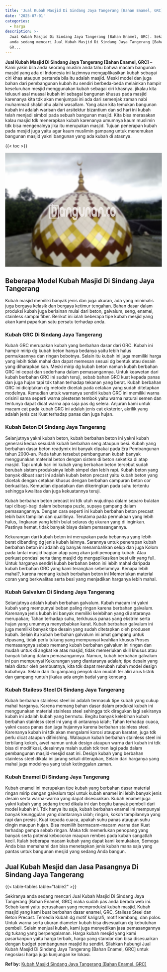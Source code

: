 ```yaml
---
title: 'Jual Kubah Masjid Di Sindang Jaya Tangerang [Bahan Enamel, GRC]'
date: '2025-07-01'
categories:
  - harga
description: >-
  Jual Kubah Masjid Di Sindang Jaya Tangerang [Bahan Enamel, GRC]. Sekiranya
  anda sedang mencari Jual Kubah Masjid Di Sindang Jaya Tangerang [Bahan Enamel,
  GR...
---
```


**Jual Kubah Masjid Di Sindang Jaya Tangerang \[Bahan Enamel, GRC\]** – Kami yakin bila anda seorang muslim anda tahu bahwa macam bangunan masjid yang ada di Indonesia ini lazimnya mengaplikasikan kubah sebagai ciri khas ataupun pertanda bila itu adalah masjid. Meski model dan juga bahan dari pembangunan kubah itu sendiri berbeda-beda melainkan hampir keseluruhan mesjid menggunakan kubah sebagai ciri khasnya. jikalau kita telusuri asal muasal kubah ini sebagai bangunan khusus pada masjid karenanya kita tdk akan menjumpai ini ada dari semenjak zaman nabi muhammad shalallohu alaihi wasallam. Yang akan kita temukan bangunan kubah ini adalah warisan dari arsitektur bizantium dan sd hari ini kubah telah menjadi simbol pada sebuah bangunan masjid. Kita bisa merasakan kalau masjid tdk menerapkan kubah karenanya umumnya kaum muslimin tdk bisa mengenalnya jika itu merupakan masjid. Tujuan penerapan kubah pada mesjid juga yaitu agar kaum muslimin gampang untuk menemukan bangunan masjid yakni bangunan yang ada kubah di atasnya.

{{< toc >}}

![Jual Kubah Masjid Di Sindang Jaya Tangerang [Bahan Enamel, GRC]](/images/jual-kubah-masjid-34.png)

## Beberapa Model Kubah Masjid Di Sindang Jaya Tangerang

Kubah masjid memiliki banyak jenis dan juga ukuran, ada yang minimalis juga bergaya kelasik dan bergaya ketimur tengahan. Bahan dasar dalam produksi kubah juga berlainan mulai dari beton, galvalum, seng, enamel, stainless sampai fiber. Berikut ini ialah beberapa tipe kubah mesjid yang akan kami paparkan satu persatu terhadap anda.

### Kubah GRC Di Sindang Jaya Tangerang

Kubah GRC merupakan kubah yang berbahan dasar dari GRC. Kubah ini hampir mirip dg kubah beton hanya bedanya yaitu lebih halus permukaannya dan ringan bobotnya. Selain itu kubah ini juga memiliki harga yang lebih tidak mahal dan dapat memesan sesuai dg bentuk atau desain yang diharapkan kan. Meski mirip dg kubah beton namun kubah berbahan GRC ini cepat dan sederhana dalam pemasangannya. Untuk keawetan dari kubah berbahan GRC ini sudah teruji, sebab bahan GRC kuat kepada panas dan juga hujan tapi tdk tahan terhadap tekanan yang berat. Kubah berbahan GRC ini diciptakan dg metode dicetak pada cetakan yang sudah ditetapkan modelnya. Kemudian untuk warnanya sendiri kubah GRC ini memiliki warna orisinil sama seperti warna plesteran tembok yaitu warna natural semen dan tentunya dapat dicat warna apa saja pas dg selera. Anjuran kami untuk macam cat pada kubah GRC ini adalah jenis cat eksterior, akrilik yang adalah jenis cat Kuat terhadap panas dan juga hujan.

### Kubah Beton Di Sindang Jaya Tangerang

Selanjutnya yakni kubah beton, kubah berbahan beton ini yakni kubah generasi kedua sesudah kubah berbahan seng ataupun besi. Kubah yang berbahan dasar beton readymix ini banyak dipakai pada Era Pembangunan tahun 2000-an. Pada tahun tersebut pembangunan kubah banyak menggunakan material beton dengan sistem di beton seketika di atap masjid. Tapi untuk hari ini kubah yang berbahan beton tersebut sudah berubah sistem produksinya lebih simpel dan lebih rapi. Kubah beton yang banyak dibuat saat ini adalah kubah beton precast yaitu kubah beton yang dicetak dengan cetakan khusus dengan berbahan campuran beton cor berkualitas. Kemudian dipadatkan dan dikeringkan pada suhu tertentu sehingga kwalitas dan juga kekuatannya teruji.

Kubah berbahan beton precast ini tdk utuh wujudnya dalam separo bulatan tapi dibagi-bagi dalam beberapa puzle, supaya gampang dalam pemasangannya. Dengan cara seperti ini kubah berbahan beton precast lebih baik tampilan dan qualitinya. Terutama pada permukaan yang lebih halus, lingkaran yang lebih bulat selaras dg ukuran yang di inginkan. Pastinya hemat, tidak banyak biaya dalam pemasangannya.

Kekurangan dari kubah beton ini merupakan pada bebannya yang lebih berat dibanding dg jenis kubah lainnya. Sarannya untuk penerapan kubah berbahan beton ini adalah dg banyak menambahkan selup dan juga Kolom pada lantai masjid bagian atap yang akan jadi penopang kubah. Atau perkuat pondasi serta tiang masjid dg mengaplikasikan besi ulir yang full. Untuk harganya sendiri kubah berbahan beton ini lebih mahal daripada kubah berbahan GRC yang kami terangkan sebelumnya. Kenapa lebih mahal?, karena memang kubah berbahan beton ini Memerlukan material coran yang berkwalitas serta besi yang menjadikan harganya lebih mahal.

### Kubah Galvalum Di Sindang Jaya Tangerang

Selanjutnya adalah kubah berbahan galvalum. Kubah macam ini yakni kubah yang mempunyai beban paling ringan karena berbahan galvalum. Karenanya jenis kubah ini banyak memiliki kelebihan yang di antaranya merupakan; Tahan terhadap suhu, terkhusus panas yang ekstrim serta hujan yang umumnya menyebabkan karat. Kubah berbahan galvalum ini juga memiliki banyak tipe desain yang sudah ditetapkan oleh produsen kubah. Selain itu kubah berbahan galvalum ini amat gampang untuk dipasang, tidak perlu tukang yang mempunyai keahlian khusus Proses memasangnya sebab memang kubah berbahan galvalum ini ringan dan mudah untuk di angkat ke atas masjid, tidak memerlukan skill khusus atau banyak tukang dalam pemasangannya. Namun, kubah berbahan galvalum ini pun mempunyai Kekurangan yang diantaranya adalah; tipe desain yang telah diatur oleh pembuatnya, kita tdk dapat merubah rubah model design kubahnya. Selain dari itu gampang penyok dan mudah ter aliri arus listrik dan gampang runtuh jikalau ada angin badai yang kencang.

### Kubah Stailess Steel Di Sindang Jaya Tangerang

Kubah berbahan stainless steel ini adalah termasuk tipe kubah yang cukup mahal harganya. Karena memang bahan dasar dalam produksi kubah ini menggunakan material stainless steel sehingga tdk diragukan lagi sekiranya kubah ini adalah kubah yang bermutu. Begitu banyak kelebihan kubah berbahan stainless steel ini yang di antaranya ialah; Tahan terhadap cuaca, yakni cuaca panas dan juga hujannya karena berbahan stainless steel. Karenanya kubah ini tdk akan mengalami korosi ataupun karatan, juga tdk perlu dicat ataupun difinishing. Walaupun kubah berbahan stainless steel ini terbilang kokoh, awet namun untuk design ataupun warna dari kubah ini tdk bisa di modifikasi, desainnya malah sudah tdk tren lagi pada dalam pembangunan masjid-mesjid saat ini. Design kubah yang berbahan stainless steel dikala ini jarang sekali diterapkan, Selain dari harganya yang mahal juga modelnya yang telah ketinggalan zaman.

### Kubah Enamel Di Sindang Jaya Tangerang

Kubah enamel ini merupakan tipe kubah yang berbahan dasar material ringan mirip dengan galvalum tapi untuk kubah enamel ini lebih banyak jenis desain serta warna-warna yang dapat disesuaikan. Kubah enamel juga yakni kubah yang sedang trend dikala ini dan begitu banyak pembeli dari model kubah ini. Tdk hanya itu saja, kubah berbahan enamel ini mempunyai banyak keunggulan yang diantaranya ialah; ringan, kokoh tampilannya yang rapi dan presisi, Kuat kepada cuaca, apakah suhu panas ataupun suhu dingin maupun hujan. Bisa memilih bermacam-macam warna dan Kuat terhadap gempa sebab ringan. Maka tdk memerlukan penopang yang banyak serta potensi kebocoran maupun rembes pada kubah sangatlah kecil. Itulah beberapa macam kubah yang dapat kami kemukakan, Semoga Anda bisa memahami dan bisa menetapkan jenis kubah mana saja yang pantas untuk bangunan mesjid yang sedang Anda bangun.

## Jual Kubah Mesjid dan Jasa Pasangnya Di Sindang Jaya Tangerang

{{< table-tables table="table2" >}}

Sekiranya anda sedang mencari Jual Kubah Masjid Di Sindang Jaya Tangerang \[Bahan Enamel, GRC\] maka sudah pas anda berada web ini. Sebab kami yaitu perusahaan yang memproduksi kubah masjid. Kubah masjid yang kami buat berbahan dasar enamel, GRC, Stailess Steel dan Beton Precast. Tersedia Kubah dg motif kaligrafi, motif kembang, dan polos. Untuk warna serta ukuran diameter kubah bisa disesuaikan dg kebutuhan pembeli. Selain menjual kubah, kami juga menyedikan jasa pemasangannya dg tukang yang berpengalaman. Harga kubah mesjid yang kami pasarkanpun yaitu harga terbaik, harga yang standar dan bisa disesuaikan dengan budget pembangunan masjid itu sendiri. Silahkan hubungi Jual Kubah Masjid Di Sindang Jaya Tangerang \[Bahan Enamel, GRC\] untuk negosiasi harga juga kunjungan ke lokasi.

**Ref by:** [Kubah Masjid Sindang Jaya Tangerang [Bahan Enamel, GRC]](https://id.wikipedia.org/wiki/Kubah)
